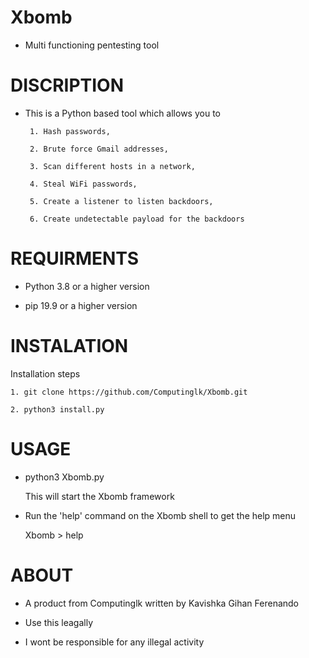 # Xbomb
+ Multi functioning pentesting tool

# DISCRIPTION

+ This is a Python based tool which allows you to

       1. Hash passwords, 
       
       2. Brute force Gmail addresses, 
       
       3. Scan different hosts in a network, 
       
       4. Steal WiFi passwords, 
       
       5. Create a listener to listen backdoors, 
       
       6. Create undetectable payload for the backdoors
       
# REQUIRMENTS
  
+ Python 3.8 or a higher version

+ pip 19.9 or a higher version

# INSTALATION

Installation steps

    1. git clone https://github.com/Computinglk/Xbomb.git
    
    2. python3 install.py

# USAGE

+ python3 Xbomb.py

  This will start the Xbomb framework

+ Run the 'help' command on the Xbomb shell to get the help menu

   Xbomb > help 
    
# ABOUT

+  A product from Computinglk written by Kavishka Gihan Ferenando

+ Use this leagally

+ I wont be responsible for any illegal activity
 
 
 
